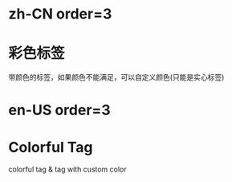# zh-CN order=3

# 彩色标签

带颜色的标签，如果颜色不能满足，可以自定义颜色(只能是实心标签)

# en-US order=3

# Colorful Tag

colorful tag & tag with custom color
